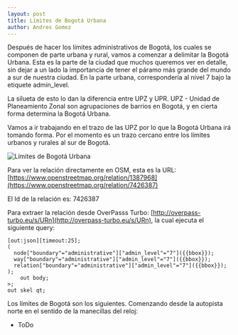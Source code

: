 ```yaml
---
layout: post
title: Límites de Bogotá Urbana
author: Andres Gomez
---
```


Después de hacer los límites administrativos de Bogotá, los cuales se componen de parte urbana y rural, vamos a comenzar a delimitar la Bogotá Urbana.
Esta es la parte de la ciudad que muchos queremos ver en detalle, sin dejar a un lado la importancia de tener el páramo más grande del mundo a sur de nuestra ciudad.
En la parte urbana, correspondería al nivel 7 bajo la etiquete admin_level.

La silueta de esto lo dan la diferencia entre UPZ y UPR.
UPZ - Unidad de Planeamiento Zonal son agrupaciones de barrios en Bogotá, y en cierta forma determina la Bogotá Urbana.

Vamos a ir trabajando en el trazo de las UPZ por lo que la Bogotá Urbana irá tomando forma.
Por el momento es un trazo cercano entre los límites urbanos y rurales al sur de Bogotá.

![Límites de Bogotá Urbana](/bogota/img/2020-06-08-limites-bogota-urbana.png)

Para ver la relación directamente en OSM, esta es la URL:
[https://www.openstreetmap.org/relation/1387968](https://www.openstreetmap.org/relation/7426387)

El Id de la relación es: 7426387

Para extraer la relación desde OverPasss Turbo: [http://overpass-turbo.eu/s/URn](http://overpass-turbo.eu/s/URn), la cual ejecuta el siguiente query:

    [out:json][timeout:25];
    (
      node["boundary"="administrative"]["admin_level"="7"]({{bbox}});
      way["boundary"="administrative"]["admin_level"="7"]({{bbox}});
      relation["boundary"="administrative"]["admin_level"="7"]({{bbox}});
    );
        out body;
    >;
    out skel qt;

Los límites de Bogotá son los siguientes. Comenzando desde la autopista norte en el sentido de la manecillas del reloj:

* ToDo
